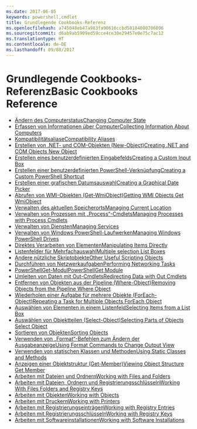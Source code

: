 ```yaml
---
ms.date: 2017-06-05
keywords: powershell,cmdlet
title: Grundlegende Cookbooks-Referenz
ms.openlocfilehash: a745048eb47a983fa90616ccbd58184080706096
ms.sourcegitcommit: d6ab9ab5909ed59cce4ce30e29457e0e75c7ac12
ms.translationtype: HT
ms.contentlocale: de-DE
ms.lasthandoff: 09/08/2017
---
```

# <a name="basic-cookbooks-reference"></a><span data-ttu-id="a4c9c-103">Grundlegende Cookbooks-Referenz</span><span class="sxs-lookup"><span data-stu-id="a4c9c-103">Basic Cookbooks Reference</span></span>

- [<span data-ttu-id="a4c9c-104">Ändern des Computerstatus</span><span class="sxs-lookup"><span data-stu-id="a4c9c-104">Changing Computer State</span></span>](Changing-Computer-State.md)
- [<span data-ttu-id="a4c9c-105">Erfassen von Informationen über Computer</span><span class="sxs-lookup"><span data-stu-id="a4c9c-105">Collecting Information About Computers</span></span>](Collecting-Information-About-Computers.md)
- [<span data-ttu-id="a4c9c-106">Kompatibilitätsaliase</span><span class="sxs-lookup"><span data-stu-id="a4c9c-106">Compatibility Aliases</span></span>](Appendix-1---Compatibility-Aliases.md)
- [<span data-ttu-id="a4c9c-107">Erstellen von .NET- und COM-Objekten (New-Object)</span><span class="sxs-lookup"><span data-stu-id="a4c9c-107">Creating .NET and COM Objects  New Object </span></span>](Creating-.NET-and-COM-Objects--New-Object-.md)
- [<span data-ttu-id="a4c9c-108">Erstellen eines benutzerdefinierten Eingabefelds</span><span class="sxs-lookup"><span data-stu-id="a4c9c-108">Creating a Custom Input Box</span></span>](Creating-a-Custom-Input-Box.md)
- [<span data-ttu-id="a4c9c-109">Erstellen einer benutzerdefinierten PowerShell-Verknüpfung</span><span class="sxs-lookup"><span data-stu-id="a4c9c-109">Creating a Custom PowerShell Shortcut</span></span>](Appendix-2---Creating-a-Custom-PowerShell-Shortcut.md)
- [<span data-ttu-id="a4c9c-110">Erstellen einer grafischen Datumsauswahl</span><span class="sxs-lookup"><span data-stu-id="a4c9c-110">Creating a Graphical Date Picker</span></span>](Creating-a-Graphical-Date-Picker.md)
- [<span data-ttu-id="a4c9c-111">Abrufen von WMI-Objekten (Get-WmiObject)</span><span class="sxs-lookup"><span data-stu-id="a4c9c-111">Getting WMI Objects  Get WmiObject </span></span>](Getting-WMI-Objects--Get-WmiObject-.md)
- [<span data-ttu-id="a4c9c-112">Verwalten des aktuellen Speicherorts</span><span class="sxs-lookup"><span data-stu-id="a4c9c-112">Managing Current Location</span></span>](Managing-Current-Location.md)
- [<span data-ttu-id="a4c9c-113">Verwalten von Prozessen mit „Process“-Cmdlets</span><span class="sxs-lookup"><span data-stu-id="a4c9c-113">Managing Processes with Process Cmdlets</span></span>](Managing-Processes-with-Process-Cmdlets.md)
- [<span data-ttu-id="a4c9c-114">Verwalten von Diensten</span><span class="sxs-lookup"><span data-stu-id="a4c9c-114">Managing Services</span></span>](Managing-Services.md)
- [<span data-ttu-id="a4c9c-115">Verwalten von Windows PowerShell-Laufwerken</span><span class="sxs-lookup"><span data-stu-id="a4c9c-115">Managing Windows PowerShell Drives</span></span>](Managing-Windows-PowerShell-Drives.md)
- [<span data-ttu-id="a4c9c-116">Direktes Verarbeiten von Elementen</span><span class="sxs-lookup"><span data-stu-id="a4c9c-116">Manipulating Items Directly</span></span>](Manipulating-Items-Directly.md)
- [<span data-ttu-id="a4c9c-117">Listenfelder für Mehrfachauswahl</span><span class="sxs-lookup"><span data-stu-id="a4c9c-117">Multiple selection List Boxes</span></span>](Multiple-selection-List-Boxes.md)
- [<span data-ttu-id="a4c9c-118">Andere nützliche Skriptobjekte</span><span class="sxs-lookup"><span data-stu-id="a4c9c-118">Other Useful Scripting Objects</span></span>](Other-Useful-Scripting-Objects.md)
- [<span data-ttu-id="a4c9c-119">Durchführen von Netzwerkaufgaben</span><span class="sxs-lookup"><span data-stu-id="a4c9c-119">Performing Networking Tasks</span></span>](Performing-Networking-Tasks.md)
- [<span data-ttu-id="a4c9c-120">PowerShellGet-Modul</span><span class="sxs-lookup"><span data-stu-id="a4c9c-120">PowerShellGet Module</span></span>](PowerShellGet-Module.md)
- [<span data-ttu-id="a4c9c-121">Umleiten von Daten mit Out-Cmdlets</span><span class="sxs-lookup"><span data-stu-id="a4c9c-121">Redirecting Data with Out   Cmdlets</span></span>](Redirecting-Data-with-Out---Cmdlets.md)
- [<span data-ttu-id="a4c9c-122">Entfernen von Objekten aus der Pipeline (Where-Object)</span><span class="sxs-lookup"><span data-stu-id="a4c9c-122">Removing Objects from the Pipeline  Where Object </span></span>](Removing-Objects-from-the-Pipeline--Where-Object-.md)
- [<span data-ttu-id="a4c9c-123">Wiederholen einer Aufgabe für mehrere Objekte (ForEach-Object)</span><span class="sxs-lookup"><span data-stu-id="a4c9c-123">Repeating a Task for Multiple Objects  ForEach Object </span></span>](Repeating-a-Task-for-Multiple-Objects--ForEach-Object-.md)
- [<span data-ttu-id="a4c9c-124">Auswählen von Elementen in einem Listenfeld</span><span class="sxs-lookup"><span data-stu-id="a4c9c-124">Selecting Items from a List Box</span></span>](Selecting-Items-from-a-List-Box.md)
- [<span data-ttu-id="a4c9c-125">Auswählen von Objektteilen (Select-Object)</span><span class="sxs-lookup"><span data-stu-id="a4c9c-125">Selecting Parts of Objects  Select Object </span></span>](Selecting-Parts-of-Objects--Select-Object-.md)
- [<span data-ttu-id="a4c9c-126">Sortieren von Objekten</span><span class="sxs-lookup"><span data-stu-id="a4c9c-126">Sorting Objects</span></span>](Sorting-Objects.md)
- [<span data-ttu-id="a4c9c-127">Verwenden von „Format“-Befehlen zum Ändern der Ausgabeanzeige</span><span class="sxs-lookup"><span data-stu-id="a4c9c-127">Using Format Commands to Change Output View</span></span>](Using-Format-Commands-to-Change-Output-View.md)
- [<span data-ttu-id="a4c9c-128">Verwenden von statischen Klassen und Methoden</span><span class="sxs-lookup"><span data-stu-id="a4c9c-128">Using Static Classes and Methods</span></span>](Using-Static-Classes-and-Methods.md)
- [<span data-ttu-id="a4c9c-129">Anzeigen einer Objektstruktur (Get-Member)</span><span class="sxs-lookup"><span data-stu-id="a4c9c-129">Viewing Object Structure  Get Member </span></span>](Viewing-Object-Structure--Get-Member-.md)
- [<span data-ttu-id="a4c9c-130">Arbeiten mit Dateien und Ordnern</span><span class="sxs-lookup"><span data-stu-id="a4c9c-130">Working with Files and Folders</span></span>](Working-with-Files-and-Folders.md)
- [<span data-ttu-id="a4c9c-131">Arbeiten mit Dateien, Ordnern und Registrierungsschlüsseln</span><span class="sxs-lookup"><span data-stu-id="a4c9c-131">Working With Files Folders and Registry Keys</span></span>](Working-With-Files-Folders-and-Registry-Keys.md)
- [<span data-ttu-id="a4c9c-132">Arbeiten mit Objekten</span><span class="sxs-lookup"><span data-stu-id="a4c9c-132">Working with Objects</span></span>](Working-with-Objects.md)
- [<span data-ttu-id="a4c9c-133">Arbeiten mit Druckern</span><span class="sxs-lookup"><span data-stu-id="a4c9c-133">Working with Printers</span></span>](Working-with-Printers.md)
- [<span data-ttu-id="a4c9c-134">Arbeiten mit Registrierungseinträgen</span><span class="sxs-lookup"><span data-stu-id="a4c9c-134">Working with Registry Entries</span></span>](Working-with-Registry-Entries.md)
- [<span data-ttu-id="a4c9c-135">Arbeiten mit Registrierungsschlüsseln</span><span class="sxs-lookup"><span data-stu-id="a4c9c-135">Working with Registry Keys</span></span>](Working-with-Registry-Keys.md)
- [<span data-ttu-id="a4c9c-136">Arbeiten mit Softwareinstallationen</span><span class="sxs-lookup"><span data-stu-id="a4c9c-136">Working with Software Installations</span></span>](Working-with-Software-Installations.md)

